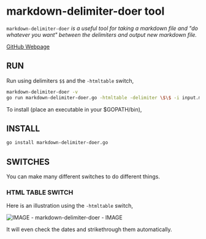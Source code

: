 # markdown-delimiter-doer tool

`markdown-delimiter-doer` _is a useful tool for
taking a markdown file and "do whatever you want" between the delimiters
and output new markdown file._

[GitHub Webpage](https://jeffdecola.github.io/my-go-tools/)

## RUN

Run using delimiters `$$` and the `-htmltable` switch,

```bash
markdown-delimiter-doer -v
go run markdown-delimiter-doer.go -htmltable -delimiter \$\$ -i input.md -o output.md
```

To install (place an executable in your $GOPATH/bin),

## INSTALL

```bash
go install markdown-delimiter-doer.go
```

## SWITCHES

You can make many different switches to do different things.

### HTML TABLE SWITCH

Here is an illustration using the `-htmltable` switch,

![IMAGE - markdown-delimiter-doer - IMAGE](../docs/pics/markdown-delimiter-doer.jpg)

It will even check the dates and strikethrough them automatically.

